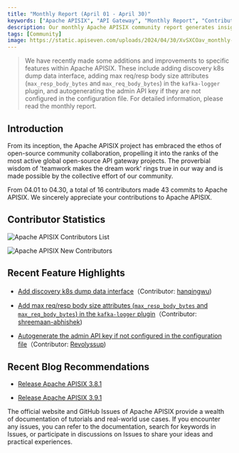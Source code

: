 ```yaml
---
title: "Monthly Report (April 01 - April 30)"
keywords: ["Apache APISIX", "API Gateway", "Monthly Report", "Contributor"]
description: Our monthly Apache APISIX community report generates insights into the project's monthly developments. The reports provide a pathway into the Apache APISIX community, ensuring that you stay well-informed and actively involved.
tags: [Community]
image: https://static.apiseven.com/uploads/2024/04/30/XvSXCOav_monthly-report-apr-en.png
---
```


> We have recently made some additions and improvements to specific features within Apache APISIX. These include adding discovery k8s dump data interface, adding max req/resp body size attributes (`max_resp_body_bytes` and `max_req_body_bytes`) in the `kafka-logger` plugin, and autogenerating the admin API key if they are not configured in the configuration file. For detailed information, please read the monthly report.
<!--truncate-->
## Introduction

From its inception, the Apache APISIX project has embraced the ethos of open-source community collaboration, propelling it into the ranks of the most active global open-source API gateway projects. The proverbial wisdom of 'teamwork makes the dream work' rings true in our way and is made possible by the collective effort of our community.

From 04.01 to 04.30, a total of 16 contributors made 43 commits to Apache APISIX. We sincerely appreciate your contributions to Apache APISIX.

## Contributor Statistics

![Apache APISIX Contributors List](https://static.apiseven.com/uploads/2024/04/30/txD3ooma_contributor-listi-apr.png)

![Apache APISIX New Contributors](https://static.apiseven.com/uploads/2024/04/30/b01wMlfs_new-contributors-apr.png)

## Recent Feature Highlights

- [Add discovery k8s dump data interface](https://github.com/apache/apisix/pull/11111)（Contributor: [hanqingwu](https://github.com/hanqingwu))

- [Add max req/resp body size attributes (`max_resp_body_bytes` and `max_req_body_bytes`) in the `kafka-logger` plugin](https://github.com/apache/apisix/pull/11133)（Contributor: [shreemaan-abhishek](https://github.com/shreemaan-abhishek))

- [Autogenerate the admin API key if not configured in the configuration file](https://github.com/apache/apisix/pull/11080)（Contributor: [Revolyssup](https://github.com/Revolyssup))

## Recent Blog Recommendations

- [Release Apache APISIX 3.8.1](https://apisix.apache.org/blog/2024/04/29/release-apache-apisix-3.8.1/)

- [Release Apache APISIX 3.9.1](https://apisix.apache.org/blog/2024/04/29/release-apache-apisix-3.9.1/)

The official website and GitHub Issues of Apache APISIX provide a wealth of documentation of tutorials and real-world use cases. If you encounter any issues, you can refer to the documentation, search for keywords in Issues, or participate in discussions on Issues to share your ideas and practical experiences.
